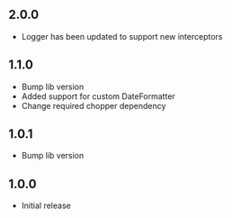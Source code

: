 ## 2.0.0
- Logger has been updated to support new interceptors

## 1.1.0
- Bump lib version
- Added support for custom DateFormatter
- Change required chopper dependency

## 1.0.1
- Bump lib version

## 1.0.0
- Initial release
